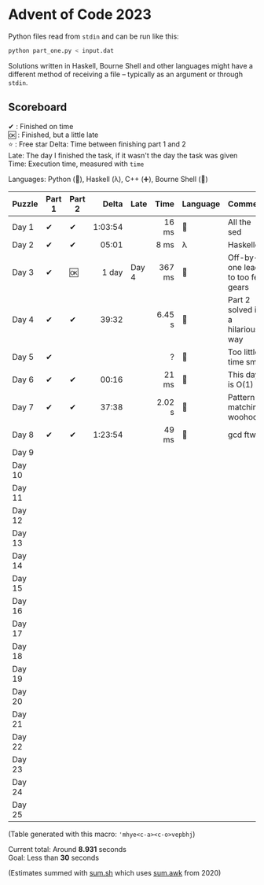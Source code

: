 # Advent of Code 2023

Python files read from `stdin` and can be run like this:

```sh
python part_one.py < input.dat
```

Solutions written in Haskell, Bourne Shell and other languages might have a different method of receiving a file – typically as an argument or through `stdin`.

## Scoreboard

✔ : Finished on time  
🆗 : Finished, but a little late  
⭐ : Free star
Delta: Time between finishing part 1 and 2  
Late: The day I finished the task, if it wasn't the day the task was given  
Time: Execution time, measured with `time`

Languages: Python (🐍), Haskell (λ), C++ (➕), Bourne Shell (🐚)

| Puzzle | Part 1 | Part 2 | Delta   | Late   | Time   | Language | Comment                              |
| ------ | ------ | ------ | ------: | ------ | -----: | -------- | ------------------------------------ |
| Day 1  | ✔      | ✔      | 1:03:54 |        | 16 ms  | 🐚       | All the sed                          |
| Day 2  | ✔      | ✔      | 05:01   |        | 8 ms   | λ        | Haskelled                            |
| Day 3  | ✔      | 🆗     | 1 day   | Day 4  | 367 ms | 🐍       | Off-by-one lead to too few gears     |
| Day 4  | ✔      | ✔      | 39:32   |        | 6.45 s | 🐍       | Part 2 solved in a hilarious way     |
| Day 5  | ✔      |        |         |        | ?      | 🐍       | Too little time smh                  |
| Day 6  | ✔      | ✔      | 00:16   |        | 21 ms  | 🐍       | This day is O(1)                     |
| Day 7  | ✔      | ✔      | 37:38   |        | 2.02 s | 🐍       | Pattern matching woohoo!             |
| Day 8  | ✔      | ✔      | 1:23:54 |        | 49 ms  | 🐍       | gcd ftw                              |
| Day 9  |        |        |         |        |        |          |                                      |
| Day 10 |        |        |         |        |        |          |                                      |
| Day 11 |        |        |         |        |        |          |                                      |
| Day 12 |        |        |         |        |        |          |                                      |
| Day 13 |        |        |         |        |        |          |                                      |
| Day 14 |        |        |         |        |        |          |                                      |
| Day 15 |        |        |         |        |        |          |                                      |
| Day 16 |        |        |         |        |        |          |                                      |
| Day 17 |        |        |         |        |        |          |                                      |
| Day 18 |        |        |         |        |        |          |                                      |
| Day 19 |        |        |         |        |        |          |                                      |
| Day 20 |        |        |         |        |        |          |                                      |
| Day 21 |        |        |         |        |        |          |                                      |
| Day 22 |        |        |         |        |        |          |                                      |
| Day 23 |        |        |         |        |        |          |                                      |
| Day 24 |        |        |         |        |        |          |                                      |
| Day 25 |        |        |         |        |        |          |                                      |

(Table generated with this macro: `'mhye<c-a><c-o>vepbhj`)

Current total: Around **8.931** seconds  
Goal: Less than **30** seconds

(Estimates summed with [sum.sh](sum.sh) which uses [sum.awk](../2020/sum.awk) from 2020)
